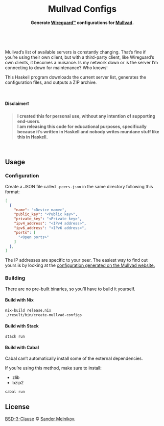 <div align="center">
  <h1>Mullvad Configs</h1>
  <p>
    <b>
      Generate
      <a href="https://www.wireguard.com/">Wireguard™</a> configurations for
      <a href="https://mullvad.net/">Mullvad</a>.
    </b>
  </p>
  <br>
  <br>
  <br>
</div>


Mullvad’s list of available servers is constantly changing. That’s fine if you’re using their own client, but with a third-party client, like Wireguard’s own clients, it becomes a nuisance. Is my network down or is the server I’m connecting to down for maintenance? Who knows!

This Haskell program downloads the current server list, generates the configuration files, and outputs a ZIP archive.

<br>


#### Disclaimer❗

> **I created this for personal use, without any intention of supporting end-users.** <br>
> **I am releasing this code for educational purposes, specifically because it’s written in Haskell and nobody writes mundane stuff like this in Haskell.**

<br>


## Usage

### Configuration

Create a JSON file called `.peers.json` in the same directory following this format:

```json
[
  {
    "name": "<Device name>",
    "public_key": "<Public key>",
    "private_key": "<Private key>",
    "ipv4_address": "<IPv4 address>",
    "ipv6_address": "<IPv6 address>",
    "ports": [
      "<Open ports>"
    ]
  },
]
```

The IP addresses are specific to your peer. The easiest way to find out yours is by looking at the [configuration generated on the Mullvad website.][wireguard-config-generator]


### Building

There are no pre-built binaries, so you’ll have to build it yourself.

#### Build with Nix

```sh
nix-build release.nix
./result/bin/create-mullvad-configs
```

#### Build with Stack

```sh
stack run
```

#### Build with Cabal

Cabal can’t automatically install some of the external dependencies.

If you’re using this method, make sure to install:
  - zlib
  - bzip2

```sh
cabal run
```


## License

[BSD-3-Clause][license-url] © [Sander Melnikov][maintainer-url].


[wireguard-url]: https://www.wireguard.com/
[mullvad-url]: https://mullvad.net/
[wireguard-config-generator]: https://mullvad.net/en/account/#/wireguard-config/
[stack-url]: https://docs.haskellstack.org/en/stable/README/

[license-url]: https://github.com/sandydoo/MullvadConfigs/blob/main/LICENSE
[maintainer-url]: https://github.com/sandydoo/
